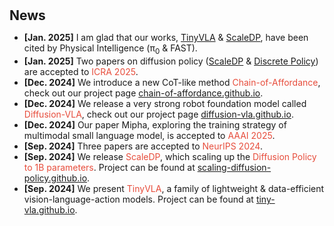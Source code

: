 <h1 id="news"></h1>

<h2 style="margin: 30px 0px 10px;">News</h2>

<ul>
<li><strong>[Jan. 2025]</strong> I am glad that our works, <a href="https://tiny-vla.github.io/">TinyVLA</a> & <a href="https://scaling-diffusion-policy.github.io/">ScaleDP</a>, have been cited by Physical Intelligence (&pi;<sub>0</sub> & FAST).</li>
<li><strong>[Jan. 2025]</strong> Two papers on diffusion policy (<a href="https://scaling-diffusion-policy.github.io/">ScaleDP</a> & <a href="https://discretepolicy.github.io/">Discrete Policy</a>) are accepted to <span style="color:#e74d3c">ICRA 2025</span>.</li>
<li><strong>[Dec. 2024]</strong> We introduce a new CoT-like method <span style="color:#e74d3c">Chain-of-Affordance</span>, check out our project page <span style="color:#e74d3c"><a href="https://chain-of-affordance.github.io/">chain-of-affordance.github.io</a></span>.</li>
<li><strong>[Dec. 2024]</strong> We release a very strong robot foundation model called <span style="color:#e74d3c">Diffusion-VLA</span>, check out our project page <span style="color:#e74d3c"><a href="https://diffusion-vla.github.io/">diffusion-vla.github.io</a></span>.</li>
<li><strong>[Dec. 2024]</strong> Our paper Mipha, exploring the training strategy of multimodal small language model, is accepted to <span style="color:#e74d3c">AAAI 2025</span>.</li>
<li><strong>[Sep. 2024]</strong> Three papers are accepted to <span style="color:#e74d3c">NeurIPS 2024</span>.</li>
<li><strong>[Sep. 2024]</strong> We release <span style="color:#e74d3c">ScaleDP</span>, which scaling up the <span style="color:#e74d3c">Diffusion Policy to 1B parameters</span>. Project can be found at <span style="color:#e74d3c"><a href="https://scaling-diffusion-policy.github.io/">scaling-diffusion-policy.github.io</a></span>.</li>
<li><strong>[Sep. 2024]</strong> We present <span style="color:#e74d3c">TinyVLA</span>, a family of lightweight & data-efficient vision-language-action models. Project can be found at <span style="color:#e74d3c"><a href="https://tiny-vla.github.io/">tiny-vla.github.io</a></span>.</li>
</ul>
